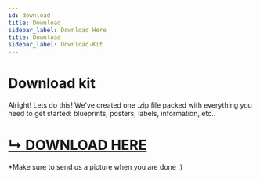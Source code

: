 ```yaml
---
id: download
title: Download
sidebar_label: Download Here
title: Download
sidebar_label: Download-Kit
---
```


<style>
:root {
  --highlight: #e1e1e1;
  --links: rgb(131, 206, 235);
  --hover: rgb(131, 206, 235);
}
</style>

# Download kit

Alright! Lets do this!
We've created one .zip file packed with everything you need to get started: blueprints, posters, labels, information, etc..

# [ ↳ DOWNLOAD HERE](https://github.com/hakkens/precious-plastic-kit/archive/master.zip)

*Make sure to send us a picture when you are done :)
